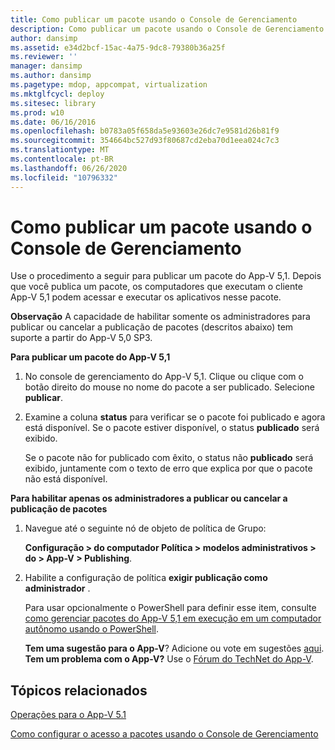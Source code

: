 ```yaml
---
title: Como publicar um pacote usando o Console de Gerenciamento
description: Como publicar um pacote usando o Console de Gerenciamento
author: dansimp
ms.assetid: e34d2bcf-15ac-4a75-9dc8-79380b36a25f
ms.reviewer: ''
manager: dansimp
ms.author: dansimp
ms.pagetype: mdop, appcompat, virtualization
ms.mktglfcycl: deploy
ms.sitesec: library
ms.prod: w10
ms.date: 06/16/2016
ms.openlocfilehash: b0783a05f658da5e93603e26dc7e9581d26b81f9
ms.sourcegitcommit: 354664bc527d93f80687cd2eba70d1eea024c7c3
ms.translationtype: MT
ms.contentlocale: pt-BR
ms.lasthandoff: 06/26/2020
ms.locfileid: "10796332"
---
```

# Como publicar um pacote usando o Console de Gerenciamento


Use o procedimento a seguir para publicar um pacote do App-V 5,1. Depois que você publica um pacote, os computadores que executam o cliente App-V 5,1 podem acessar e executar os aplicativos nesse pacote.

**Observação**  A capacidade de habilitar somente os administradores para publicar ou cancelar a publicação de pacotes (descritos abaixo) tem suporte a partir do App-V 5,0 SP3.

 

**Para publicar um pacote do App-V 5,1**

1.  No console de gerenciamento do App-V 5,1. Clique ou clique com o botão direito do mouse no nome do pacote a ser publicado. Selecione **publicar**.

2.  Examine a coluna **status** para verificar se o pacote foi publicado e agora está disponível. Se o pacote estiver disponível, o status **publicado** será exibido.

    Se o pacote não for publicado com êxito, o status não **publicado** será exibido, juntamente com o texto de erro que explica por que o pacote não está disponível.

**Para habilitar apenas os administradores a publicar ou cancelar a publicação de pacotes**

1.  Navegue até o seguinte nó de objeto de política de Grupo:

    **Configuração &gt; do computador Política &gt; modelos administrativos &gt; do &gt; App-V &gt; Publishing**.

2.  Habilite a configuração de política **exigir publicação como administrador** .

    Para usar opcionalmente o PowerShell para definir esse item, consulte [como gerenciar pacotes do App-V 5,1 em execução em um computador autônomo usando o PowerShell](how-to-manage-app-v-51-packages-running-on-a-stand-alone-computer-by-using-powershell.md#bkmk-admins-pub-pkgs).

    **Tem uma sugestão para o App-V**? Adicione ou vote em sugestões [aqui](http://appv.uservoice.com/forums/280448-microsoft-application-virtualization). **Tem um problema com o App-V?** Use o [Fórum do TechNet do App-V](https://social.technet.microsoft.com/Forums/home?forum=mdopappv).

## Tópicos relacionados


[Operações para o App-V 5.1](operations-for-app-v-51.md)

[Como configurar o acesso a pacotes usando o Console de Gerenciamento](how-to-configure-access-to-packages-by-using-the-management-console-51.md)

 

 






